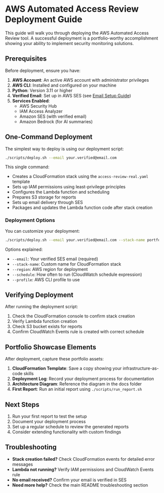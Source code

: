 # AWS Automated Access Review Deployment Guide

This guide will walk you through deploying the AWS Automated Access Review tool. A successful deployment is a portfolio-worthy accomplishment showing your ability to implement security monitoring solutions.

## Prerequisites

Before deployment, ensure you have:

1. **AWS Account**: An active AWS account with administrator privileges
2. **AWS CLI**: Installed and configured on your machine
3. **Python**: Version 3.11 or higher
4. **Verified Email**: Set up in AWS SES (see [Email Setup Guide](email-setup.md))
5. **Services Enabled**:
   - AWS Security Hub
   - IAM Access Analyzer
   - Amazon SES (with verified email)
   - Amazon Bedrock (for AI summaries)

## One-Command Deployment

The simplest way to deploy is using our deployment script:

```bash
./scripts/deploy.sh --email your.verified@email.com
```

This single command:
- Creates a CloudFormation stack using the `access-review-real.yaml` template
- Sets up IAM permissions using least-privilege principles
- Configures the Lambda function and scheduling
- Prepares S3 storage for reports
- Sets up email delivery through SES
- Packages and updates the Lambda function code after stack creation

### Deployment Options

You can customize your deployment:

```bash
./scripts/deploy.sh --email your.verified@email.com --stack-name portfolio-access-review --region us-east-1 --schedule "rate(30 days)" --profile your-aws-profile
```

Options explained:
- `--email`: Your verified SES email (required)
- `--stack-name`: Custom name for CloudFormation stack
- `--region`: AWS region for deployment
- `--schedule`: How often to run (CloudWatch schedule expression)
- `--profile`: AWS CLI profile to use

## Verifying Deployment

After running the deployment script:

1. Check the CloudFormation console to confirm stack creation
2. Verify Lambda function creation
3. Check S3 bucket exists for reports
4. Confirm CloudWatch Events rule is created with correct schedule

## Portfolio Showcase Elements

After deployment, capture these portfolio assets:

1. **CloudFormation Template**: Save a copy showing your infrastructure-as-code skills
2. **Deployment Log**: Record your deployment process for documentation
3. **Architecture Diagram**: Reference the diagram in the docs folder
4. **First Report**: Run an initial report using `./scripts/run_report.sh`

## Next Steps

1. Run your first report to test the setup
2. Document your deployment process
3. Set up a regular schedule to review the generated reports
4. Consider extending functionality with custom findings

## Troubleshooting

- **Stack creation failed?** Check CloudFormation events for detailed error messages
- **Lambda not running?** Verify IAM permissions and CloudWatch Events rule
- **No email received?** Confirm your email is verified in SES
- **Need more help?** Check the main README troubleshooting section